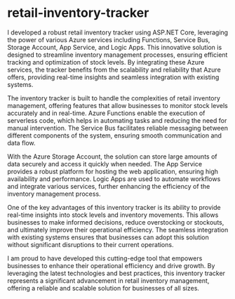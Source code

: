 # retail-inventory-tracker
I developed a robust retail inventory tracker using ASP.NET Core, leveraging the power of various Azure services including Functions, Service Bus, Storage Account, App Service, and Logic Apps. This innovative solution is designed to streamline inventory management processes, ensuring efficient tracking and optimization of stock levels. By integrating these Azure services, the tracker benefits from the scalability and reliability that Azure offers, providing real-time insights and seamless integration with existing systems.

The inventory tracker is built to handle the complexities of retail inventory management, offering features that allow businesses to monitor stock levels accurately and in real-time. Azure Functions enable the execution of serverless code, which helps in automating tasks and reducing the need for manual intervention. The Service Bus facilitates reliable messaging between different components of the system, ensuring smooth communication and data flow.

With the Azure Storage Account, the solution can store large amounts of data securely and access it quickly when needed. The App Service provides a robust platform for hosting the web application, ensuring high availability and performance. Logic Apps are used to automate workflows and integrate various services, further enhancing the efficiency of the inventory management process.

One of the key advantages of this inventory tracker is its ability to provide real-time insights into stock levels and inventory movements. This allows businesses to make informed decisions, reduce overstocking or stockouts, and ultimately improve their operational efficiency. The seamless integration with existing systems ensures that businesses can adopt this solution without significant disruptions to their current operations.

I am proud to have developed this cutting-edge tool that empowers businesses to enhance their operational efficiency and drive growth. By leveraging the latest technologies and best practices, this inventory tracker represents a significant advancement in retail inventory management, offering a reliable and scalable solution for businesses of all sizes.
